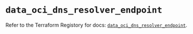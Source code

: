 # `data_oci_dns_resolver_endpoint`

Refer to the Terraform Registory for docs: [`data_oci_dns_resolver_endpoint`](https://registry.terraform.io/providers/oracle/oci/6.18.0/docs/data-sources/dns_resolver_endpoint).
